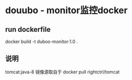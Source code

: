 # douubo - monitor监控docker

## run dockerfile

docker build -t duboo-monitor:1.0 .

## 说明
tomcat:java-8 镜像源取自于 docker pull rightctrl/tomcat